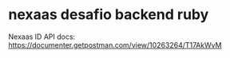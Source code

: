 # nexaas desafio backend ruby

Nexaas ID API docs: https://documenter.getpostman.com/view/10263264/T17AkWvM
